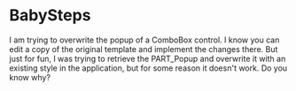 # BabySteps
I am trying to overwrite the popup of a ComboBox control. I know you can edit a copy of the original template and implement the changes there.
But just for fun, I was trying to retrieve the PART_Popup and overwrite it with an existing style in the application, but for some reason it doesn't work. Do you know why?

